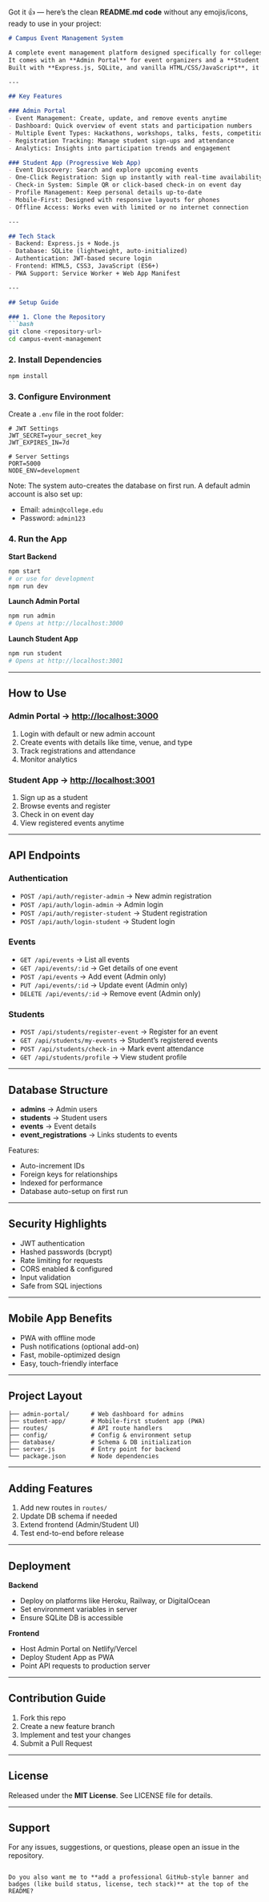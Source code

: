 Got it 👍 — here’s the clean **README.md code** without any emojis/icons, ready to use in your project:

````markdown
# Campus Event Management System

A complete event management platform designed specifically for colleges.  
It comes with an **Admin Portal** for event organizers and a **Student App (PWA)** for participants.  
Built with **Express.js, SQLite, and vanilla HTML/CSS/JavaScript**, it’s lightweight, simple, and effective.

---

## Key Features

### Admin Portal
- Event Management: Create, update, and remove events anytime  
- Dashboard: Quick overview of event stats and participation numbers  
- Multiple Event Types: Hackathons, workshops, talks, fests, competitions, seminars, and more  
- Registration Tracking: Manage student sign-ups and attendance  
- Analytics: Insights into participation trends and engagement  

### Student App (Progressive Web App)
- Event Discovery: Search and explore upcoming events  
- One-Click Registration: Sign up instantly with real-time availability checks  
- Check-in System: Simple QR or click-based check-in on event day  
- Profile Management: Keep personal details up-to-date  
- Mobile-First: Designed with responsive layouts for phones  
- Offline Access: Works even with limited or no internet connection  

---

## Tech Stack
- Backend: Express.js + Node.js  
- Database: SQLite (lightweight, auto-initialized)  
- Authentication: JWT-based secure login  
- Frontend: HTML5, CSS3, JavaScript (ES6+)  
- PWA Support: Service Worker + Web App Manifest  

---

## Setup Guide

### 1. Clone the Repository
```bash
git clone <repository-url>
cd campus-event-management
````

### 2. Install Dependencies

```bash
npm install
```

### 3. Configure Environment

Create a `.env` file in the root folder:

```env
# JWT Settings
JWT_SECRET=your_secret_key
JWT_EXPIRES_IN=7d

# Server Settings
PORT=5000
NODE_ENV=development
```

Note: The system auto-creates the database on first run.
A default admin account is also set up:

* Email: `admin@college.edu`
* Password: `admin123`

### 4. Run the App

**Start Backend**

```bash
npm start
# or use for development
npm run dev
```

**Launch Admin Portal**

```bash
npm run admin
# Opens at http://localhost:3000
```

**Launch Student App**

```bash
npm run student
# Opens at http://localhost:3001
```

---

## How to Use

### Admin Portal → [http://localhost:3000](http://localhost:3000)

1. Login with default or new admin account
2. Create events with details like time, venue, and type
3. Track registrations and attendance
4. Monitor analytics

### Student App → [http://localhost:3001](http://localhost:3001)

1. Sign up as a student
2. Browse events and register
3. Check in on event day
4. View registered events anytime

---

## API Endpoints

### Authentication

* `POST /api/auth/register-admin` → New admin registration
* `POST /api/auth/login-admin` → Admin login
* `POST /api/auth/register-student` → Student registration
* `POST /api/auth/login-student` → Student login

### Events

* `GET /api/events` → List all events
* `GET /api/events/:id` → Get details of one event
* `POST /api/events` → Add event (Admin only)
* `PUT /api/events/:id` → Update event (Admin only)
* `DELETE /api/events/:id` → Remove event (Admin only)

### Students

* `POST /api/students/register-event` → Register for an event
* `GET /api/students/my-events` → Student’s registered events
* `POST /api/students/check-in` → Mark event attendance
* `GET /api/students/profile` → View student profile

---

## Database Structure

* **admins** → Admin users
* **students** → Student users
* **events** → Event details
* **event\_registrations** → Links students to events

Features:

* Auto-increment IDs
* Foreign keys for relationships
* Indexed for performance
* Database auto-setup on first run

---

## Security Highlights

* JWT authentication
* Hashed passwords (bcrypt)
* Rate limiting for requests
* CORS enabled & configured
* Input validation
* Safe from SQL injections

---

## Mobile App Benefits

* PWA with offline mode
* Push notifications (optional add-on)
* Fast, mobile-optimized design
* Easy, touch-friendly interface

---

## Project Layout

```
├── admin-portal/      # Web dashboard for admins
├── student-app/       # Mobile-first student app (PWA)
├── routes/            # API route handlers
├── config/            # Config & environment setup
├── database/          # Schema & DB initialization
├── server.js          # Entry point for backend
└── package.json       # Node dependencies
```

---

## Adding Features

1. Add new routes in `routes/`
2. Update DB schema if needed
3. Extend frontend (Admin/Student UI)
4. Test end-to-end before release

---

## Deployment

**Backend**

* Deploy on platforms like Heroku, Railway, or DigitalOcean
* Set environment variables in server
* Ensure SQLite DB is accessible

**Frontend**

* Host Admin Portal on Netlify/Vercel
* Deploy Student App as PWA
* Point API requests to production server

---

## Contribution Guide

1. Fork this repo
2. Create a new feature branch
3. Implement and test your changes
4. Submit a Pull Request

---

## License

Released under the **MIT License**. See LICENSE file for details.

---

## Support

For any issues, suggestions, or questions, please open an issue in the repository.

```

Do you also want me to **add a professional GitHub-style banner and badges (like build status, license, tech stack)** at the top of the README?
```

